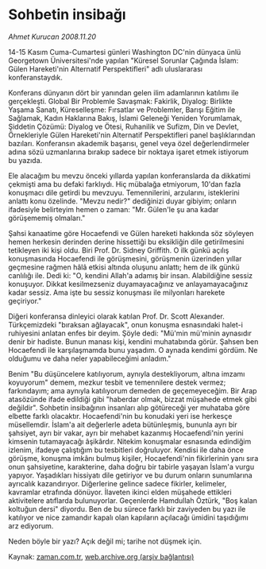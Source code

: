 # Sohbetin insibağı

*Ahmet Kurucan 2008.11.20*

<tr><td class="metin" colspan="2" style="padding-top: 20px; padding-left: 5px; padding-right: 10px;">14-15 Kasım Cuma-Cumartesi günleri Washington DC'nin dünyaca ünlü Georgetown Üniversitesi'nde yapılan "Küresel Sorunlar Çağında İslam: Gülen Hareketi'nin Alternatif Perspektifleri" adlı uluslararası konferanstaydık.</td></tr><tr><td class="metin" colspan="2" style="padding-top: 20px; padding-left: 5px; padding-right: 10px;"><p> Konferans dünyanın dört bir yanından gelen ilim adamlarının katılımı ile gerçekleşti. Global Bir Problemle Savaşmak: Fakirlik, Diyalog: Birlikte Yaşama Sanatı, Küreselleşme: Fırsatlar ve Problemler, Barışı Eğitim ile Sağlamak, Kadın Haklarına Bakış, İslami Geleneği Yeniden Yorumlamak, Şiddetin Çözümü: Diyalog ve Ötesi, Ruhanilik ve Sufizm, Din ve Devlet, Örnekleriyle Gülen Hareketi'nin Alternatif Perspektifleri panel başlıklarından bazıları. Konferansın akademik başarısı, genel veya özel değerlendirmeler adına sözü uzmanlarına bırakıp sadece bir noktaya işaret etmek istiyorum bu yazıda.
<p>Ele alacağım bu mevzu önceki yıllarda yapılan konferanslarda da dikkatimi çekmişti ama bu defaki farklıydı. Hiç mübalağa etmiyorum, 10'dan fazla konuşmacı dile getirdi bu mevzuyu. Temennilerini, arzularını, isteklerini anlattı konu özelinde. "Mevzu nedir?" dediğinizi duyar gibiyim; onların ifadesiyle belirteyim hemen o zaman: "Mr. Gülen'le şu ana kadar görüşememiş olmaları." 
<p>Şahsi kanaatime göre Hocaefendi ve Gülen hareketi hakkında söz söyleyen hemen herkesin derinden derine hissettiği bu eksikliğin dile getirilmesini tetikleyen iki kişi oldu. Biri Prof. Dr. Sidney Griffith. O ilk günkü açılış konuşmasında Hocaefendi ile görüşmesini, görüşmenin üzerinden yıllar geçmesine rağmen hâlâ etkisi altında oluşunu anlattı; hem de ilk günkü canlılığı ile. Dedi ki: "O, kendini Allah'a adamış bir insan. Alabildiğine sessiz konuşuyor. Dikkat kesilmezseniz duyamayacağınız ve anlayamayacağınız kadar sessiz. Ama işte bu sessiz konuşması ile milyonları harekete geçiriyor."
<p>Diğeri konferansa dinleyici olarak katılan Prof. Dr. Scott Alexander. Türkçemizdeki "bıraksan ağlayacak", onun konuşma esnasındaki halet-i ruhiyesini anlatan enfes bir deyim. Şöyle dedi: "Mü'min mü'minin aynasıdır denir bir hadiste. Bunun manası kişi, kendini muhatabında görür. Şahsen ben Hocaefendi ile karşılaşmamda bunu yaşadım. O aynada kendimi gördüm. Ne olduğumu ve daha neler yapabileceğimi anladım." 
<p>Benim "Bu düşüncelere katılıyorum, aynıyla destekliyorum, altına imzamı koyuyorum" demem, mezkur tesbit ve temennilere destek vermez; farkındayım; ama aynıyla katılıyorum demeden de geçemeyeceğim. Bir Arap atasözünde ifade edildiği gibi "haberdar olmak, bizzat müşahede etmek gibi değildir". Sohbetin insibağının insanları alıp götüreceği yer muhataba göre elbette farklı olacaktır. Hocaefendi'nin bu konudaki yeri ise herkesçe müsellemdir. İslam'a ait değerlerle adeta bütünleşmiş, bununla ayrı bir şahsiyet, ayrı bir vakar, ayrı bir mehabet kazanmış Hocaefendi'nin yerini kimsenin tutamayacağı âşikârdır. Nitekim konuşmalar esnasında edindiğim izlenim, ifadeye çalıştığım bu tesbitleri doğruluyor. Kendisi ile daha önce görüşme, konuşma imkânı bulmuş kişiler, Hocaefendi'nin fikirlerinin yanı sıra onun şahsiyetine, karakterine, daha doğru bir tabirle yaşayan İslam'a vurgu yapıyor. Yaşadıkları hissiyatı dile getiriyor ve bu durum onların sunumlarına ayrıcalık kazandırıyor. Diğerlerine gelince sadece fikirler, kelimeler, kavramlar etrafında dönüyor. İlaveten ikinci elden müşahede ettikleri aktivitelere atıflarda bulunuyorlar. Geçenlerde Hamdullah Öztürk, "Boş kalan koltuğun dersi" diyordu. Ben de bu sürece farklı bir zaviyeden bu yazı ile katılıyor ve nice zamandır kapalı olan kapıların açılacağı ümidini taşıdığımı arz ediyorum. 
<p>Neden böyle bir yazı? Açık değil mi; tarihe not düşmek için. <br/></p></p></p></p></p></p></td></tr>

Kaynak: [zaman.com.tr](http://zaman.com.tr/yazar.do?yazino=762099), [web.archive.org (arşiv bağlantısı)](http://web.archive.org/web/20081228123434/http://zaman.com.tr:80/yazar.do?yazino=762099)

